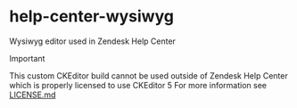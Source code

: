 # help-center-wysiwyg
Wysiwyg editor used in Zendesk Help Center

> [!IMPORTANT]
> This custom CKEditor build cannot be used outside of Zendesk Help Center which is properly licensed to use CKEditor 5
> For more information see [LICENSE.md](./LICENSE.md)
